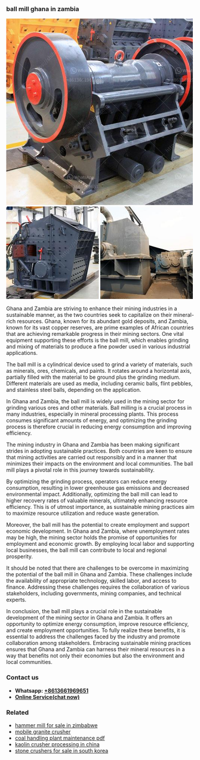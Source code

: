 <h3>ball mill ghana in zambia</h3><img src='1708309133.jpg' alt=''><p>Ghana and Zambia are striving to enhance their mining industries in a sustainable manner, as the two countries seek to capitalize on their mineral-rich resources. Ghana, known for its abundant gold deposits, and Zambia, known for its vast copper reserves, are prime examples of African countries that are achieving remarkable progress in their mining sectors. One vital equipment supporting these efforts is the ball mill, which enables grinding and mixing of materials to produce a fine powder used in various industrial applications.</p><p>The ball mill is a cylindrical device used to grind a variety of materials, such as minerals, ores, chemicals, and paints. It rotates around a horizontal axis, partially filled with the material to be ground plus the grinding medium. Different materials are used as media, including ceramic balls, flint pebbles, and stainless steel balls, depending on the application.</p><p>In Ghana and Zambia, the ball mill is widely used in the mining sector for grinding various ores and other materials. Ball milling is a crucial process in many industries, especially in mineral processing plants. This process consumes significant amounts of energy, and optimizing the grinding process is therefore crucial in reducing energy consumption and improving efficiency.</p><p>The mining industry in Ghana and Zambia has been making significant strides in adopting sustainable practices. Both countries are keen to ensure that mining activities are carried out responsibly and in a manner that minimizes their impacts on the environment and local communities. The ball mill plays a pivotal role in this journey towards sustainability.</p><p>By optimizing the grinding process, operators can reduce energy consumption, resulting in lower greenhouse gas emissions and decreased environmental impact. Additionally, optimizing the ball mill can lead to higher recovery rates of valuable minerals, ultimately enhancing resource efficiency. This is of utmost importance, as sustainable mining practices aim to maximize resource utilization and reduce waste generation.</p><p>Moreover, the ball mill has the potential to create employment and support economic development. In Ghana and Zambia, where unemployment rates may be high, the mining sector holds the promise of opportunities for employment and economic growth. By employing local labor and supporting local businesses, the ball mill can contribute to local and regional prosperity.</p><p>It should be noted that there are challenges to be overcome in maximizing the potential of the ball mill in Ghana and Zambia. These challenges include the availability of appropriate technology, skilled labor, and access to finance. Addressing these challenges requires the collaboration of various stakeholders, including governments, mining companies, and technical experts.</p><p>In conclusion, the ball mill plays a crucial role in the sustainable development of the mining sector in Ghana and Zambia. It offers an opportunity to optimize energy consumption, improve resource efficiency, and create employment opportunities. To fully realize these benefits, it is essential to address the challenges faced by the industry and promote collaboration among stakeholders. Embracing sustainable mining practices ensures that Ghana and Zambia can harness their mineral resources in a way that benefits not only their economies but also the environment and local communities.</p><h3>Contact us</h3><ul><li><strong>Whatsapp:&nbsp;<a href="https://wa.me/8613661969651">+8613661969651</a></strong></li><li><a href="https://swt.shibang-china.com/?git&amp;zhl&amp;ball mill ghana in zambia"><strong>Online Service(chat now)</strong></a></li></ul><h3>Related</h3><ul><li><a href='hammer mill for sale in zimbabwe.md'>hammer mill for sale in zimbabwe</a></li><li><a href='mobile granite crusher.md'>mobile granite crusher</a></li><li><a href='coal handling plant maintenance pdf.md'>coal handling plant maintenance pdf</a></li><li><a href='kaolin crusher processing in china.md'>kaolin crusher processing in china</a></li><li><a href='stone crushers for sale in south korea.md'>stone crushers for sale in south korea</a></li></ul>